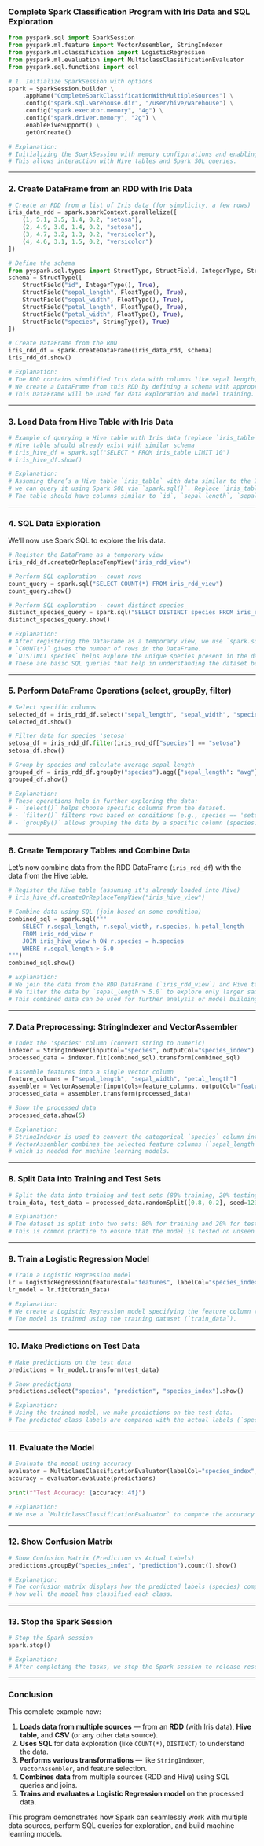 ### **Complete Spark Classification Program with Iris Data and SQL Exploration**

```python
from pyspark.sql import SparkSession
from pyspark.ml.feature import VectorAssembler, StringIndexer
from pyspark.ml.classification import LogisticRegression
from pyspark.ml.evaluation import MulticlassClassificationEvaluator
from pyspark.sql.functions import col

# 1. Initialize SparkSession with options
spark = SparkSession.builder \
    .appName("CompleteSparkClassificationWithMultipleSources") \
    .config("spark.sql.warehouse.dir", "/user/hive/warehouse") \
    .config("spark.executor.memory", "4g") \
    .config("spark.driver.memory", "2g") \
    .enableHiveSupport() \
    .getOrCreate()

# Explanation:
# Initializing the SparkSession with memory configurations and enabling Hive support.
# This allows interaction with Hive tables and Spark SQL queries.
```

---

### **2. Create DataFrame from an RDD with Iris Data**

```python
# Create an RDD from a list of Iris data (for simplicity, a few rows)
iris_data_rdd = spark.sparkContext.parallelize([
    (1, 5.1, 3.5, 1.4, 0.2, "setosa"),
    (2, 4.9, 3.0, 1.4, 0.2, "setosa"),
    (3, 4.7, 3.2, 1.3, 0.2, "versicolor"),
    (4, 4.6, 3.1, 1.5, 0.2, "versicolor")
])

# Define the schema
from pyspark.sql.types import StructType, StructField, IntegerType, StringType, FloatType
schema = StructType([
    StructField("id", IntegerType(), True),
    StructField("sepal_length", FloatType(), True),
    StructField("sepal_width", FloatType(), True),
    StructField("petal_length", FloatType(), True),
    StructField("petal_width", FloatType(), True),
    StructField("species", StringType(), True)
])

# Create DataFrame from the RDD
iris_rdd_df = spark.createDataFrame(iris_data_rdd, schema)
iris_rdd_df.show()

# Explanation:
# The RDD contains simplified Iris data with columns like sepal length, sepal width, etc.
# We create a DataFrame from this RDD by defining a schema with appropriate column names and types.
# This DataFrame will be used for data exploration and model training.
```

---

### **3. Load Data from Hive Table with Iris Data**

```python
# Example of querying a Hive table with Iris data (replace `iris_table` with actual table name)
# Hive table should already exist with similar schema
# iris_hive_df = spark.sql("SELECT * FROM iris_table LIMIT 10")
# iris_hive_df.show()

# Explanation:
# Assuming there’s a Hive table `iris_table` with data similar to the Iris dataset, 
# we can query it using Spark SQL via `spark.sql()`. Replace `iris_table` with the actual table name.
# The table should have columns similar to `id`, `sepal_length`, `sepal_width`, etc.
```

---

### **4. SQL Data Exploration**

We’ll now use Spark SQL to explore the Iris data.

```python
# Register the DataFrame as a temporary view
iris_rdd_df.createOrReplaceTempView("iris_rdd_view")

# Perform SQL exploration - count rows
count_query = spark.sql("SELECT COUNT(*) FROM iris_rdd_view")
count_query.show()

# Perform SQL exploration - count distinct species
distinct_species_query = spark.sql("SELECT DISTINCT species FROM iris_rdd_view")
distinct_species_query.show()

# Explanation:
# After registering the DataFrame as a temporary view, we use `spark.sql()` to run SQL queries.
# `COUNT(*)` gives the number of rows in the DataFrame.
# `DISTINCT species` helps explore the unique species present in the dataset.
# These are basic SQL queries that help in understanding the dataset before further processing.
```

---

### **5. Perform DataFrame Operations (select, groupBy, filter)**

```python
# Select specific columns
selected_df = iris_rdd_df.select("sepal_length", "sepal_width", "species")
selected_df.show()

# Filter data for species 'setosa'
setosa_df = iris_rdd_df.filter(iris_rdd_df["species"] == "setosa")
setosa_df.show()

# Group by species and calculate average sepal length
grouped_df = iris_rdd_df.groupBy("species").agg({"sepal_length": "avg"})
grouped_df.show()

# Explanation:
# These operations help in further exploring the data:
# - `select()` helps choose specific columns from the dataset.
# - `filter()` filters rows based on conditions (e.g., species == 'setosa').
# - `groupBy()` allows grouping the data by a specific column (species) and applying an aggregation like averaging the sepal length.
```

---

### **6. Create Temporary Tables and Combine Data**

Let’s now combine data from the RDD DataFrame (`iris_rdd_df`) with the data from the Hive table.

```python
# Register the Hive table (assuming it's already loaded into Hive)
# iris_hive_df.createOrReplaceTempView("iris_hive_view")

# Combine data using SQL (join based on some condition)
combined_sql = spark.sql("""
    SELECT r.sepal_length, r.sepal_width, r.species, h.petal_length
    FROM iris_rdd_view r
    JOIN iris_hive_view h ON r.species = h.species
    WHERE r.sepal_length > 5.0
""")
combined_sql.show()

# Explanation:
# We join the data from the RDD DataFrame (`iris_rdd_view`) and Hive table (`iris_hive_view`) based on the `species` column.
# We filter the data by `sepal_length > 5.0` to explore only larger samples.
# This combined data can be used for further analysis or model building.
```

---

### **7. Data Preprocessing: StringIndexer and VectorAssembler**

```python
# Index the 'species' column (convert string to numeric)
indexer = StringIndexer(inputCol="species", outputCol="species_index")
processed_data = indexer.fit(combined_sql).transform(combined_sql)

# Assemble features into a single vector column
feature_columns = ["sepal_length", "sepal_width", "petal_length"]
assembler = VectorAssembler(inputCols=feature_columns, outputCol="features")
processed_data = assembler.transform(processed_data)

# Show the processed data
processed_data.show(5)

# Explanation:
# StringIndexer is used to convert the categorical `species` column into numeric indices (`species_index`).
# VectorAssembler combines the selected feature columns (`sepal_length`, `sepal_width`, `petal_length`) into a single vector column (`features`),
# which is needed for machine learning models.
```

---

### **8. Split Data into Training and Test Sets**

```python
# Split the data into training and test sets (80% training, 20% testing)
train_data, test_data = processed_data.randomSplit([0.8, 0.2], seed=1234)

# Explanation:
# The dataset is split into two sets: 80% for training and 20% for testing. 
# This is common practice to ensure that the model is tested on unseen data.
```

---

### **9. Train a Logistic Regression Model**

```python
# Train a Logistic Regression model
lr = LogisticRegression(featuresCol="features", labelCol="species_index")
lr_model = lr.fit(train_data)

# Explanation:
# We create a Logistic Regression model specifying the feature column (`features`) and the label column (`species_index`).
# The model is trained using the training dataset (`train_data`).
```

---

### **10. Make Predictions on Test Data**

```python
# Make predictions on the test data
predictions = lr_model.transform(test_data)

# Show predictions
predictions.select("species", "prediction", "species_index").show()

# Explanation:
# Using the trained model, we make predictions on the test data. 
# The predicted class labels are compared with the actual labels (`species_index`).
```

---

### **11. Evaluate the Model**

```python
# Evaluate the model using accuracy
evaluator = MulticlassClassificationEvaluator(labelCol="species_index", predictionCol="prediction", metricName="accuracy")
accuracy = evaluator.evaluate(predictions)

print(f"Test Accuracy: {accuracy:.4f}")

# Explanation:
# We use a `MulticlassClassificationEvaluator` to compute the accuracy of the model by comparing the predicted and true labels.
```

---

### **12. Show Confusion Matrix**

```python
# Show Confusion Matrix (Prediction vs Actual Labels)
predictions.groupBy("species_index", "prediction").count().show()

# Explanation:
# The confusion matrix displays how the predicted labels (species) compare to the actual labels, helping to identify 
# how well the model has classified each class.
```

---

### **13. Stop the Spark Session**

```python
# Stop the Spark session
spark.stop()

# Explanation:
# After completing the tasks, we stop the Spark session to release resources and clean up.
```

---

### **Conclusion**

This complete example now:

1. **Loads data from multiple sources** — from an **RDD** (with Iris data), **Hive table**, and **CSV** (or any other data source).
2. **Uses SQL** for data exploration (like `COUNT(*)`, `DISTINCT`) to understand the data.
3. **Performs various transformations** — like `StringIndexer`, `VectorAssembler`, and feature selection.
4. **Combines data** from multiple sources (RDD and Hive) using SQL queries and joins.
5. **Trains and evaluates a Logistic Regression model** on the processed data.

This program demonstrates how Spark can seamlessly work with multiple data sources, perform SQL queries for exploration, and build machine learning models.
